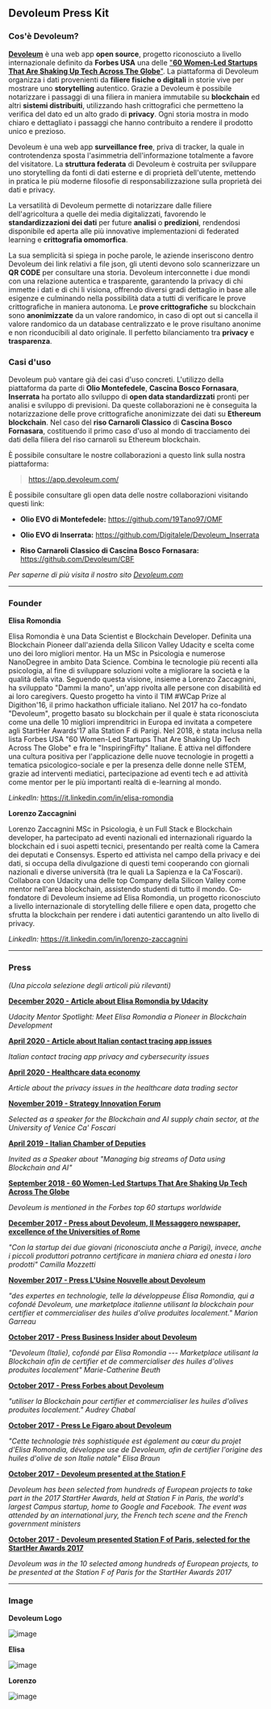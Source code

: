 ## Devoleum Press Kit

### Cos'è Devoleum?
[**Devoleum**](https://www.devoleum.com/) è una web app **open source**, progetto riconosciuto a livello internazionale definito da **Forbes USA** una delle ["**60 Women-Led Startups That Are Shaking Up Tech Across The Globe**"](https://www.forbes.com/sites/allysonkapin/2018/09/19/60-women-led-startups-who-are-shaking-up-tech-across-the-globe/). La piattaforma di Devoleum organizza i dati provenienti da **filiere fisiche o digitali** in storie vive per mostrare uno **storytelling** autentico. Grazie a Devoleum è possibile notarizzare i passaggi di una filiera in maniera immutabile su **blockchain** ed altri **sistemi distribuiti**, utilizzando hash crittografici che permetteno la verifica del dato ed un alto grado di **privacy**. Ogni storia mostra in modo chiaro e dettagliato i passaggi che hanno contribuito a rendere il prodotto unico e prezioso.

Devoleum è una web app **surveillance free**, priva di tracker, la quale in controtendenza sposta l'asimmetria dell'informazione totalmente a favore del visitatore. La **struttura federata** di Devoleum è costruita per sviluppare uno storytelling da fonti di dati esterne e di proprietà dell'utente, mettendo in pratica le più moderne filosofie di responsabilizzazione sulla proprietà dei dati e privacy.

La versatilità di Devoleum permette di notarizzare dalle filiere dell'agricoltura a quelle dei media digitalizzati, favorendo le **standardizzazioni dei dati** per future **analisi** o **predizioni**, rendendosi disponibile ed aperta alle più innovative implementazioni di federated learning e **crittografia omomorfica**.

La sua semplicità si spiega in poche parole, le aziende inseriscono dentro Devoleum dei link relativi a file json, gli utenti devono solo scannerizzare un **QR CODE** per consultare una storia. Devoleum interconnette i due mondi con una relazione autentica e trasparente, garantendo la privacy di chi immette i dati e di chi li visiona, offrendo diversi gradi dettaglio in base alle esigenze e culminando nella possibilità data a tutti di verificare le prove crittografiche in maniera autonoma. Le **prove crittografiche** su blockchain sono **anonimizzate** da un valore randomico, in caso di opt out si cancella il valore randomico da un database centralizzato e le prove risultano anonime e non riconducibili al dato originale. Il perfetto bilanciamento tra **privacy** e **trasparenza**.

### Casi d'uso

Devoleum può vantare già dei casi d'uso concreti. L'utilizzo della piattaforma da parte di **Olio Montefedele**, **Cascina Bosco Fornasara**, **Inserrata** ha portato allo sviluppo di **open data standardizzati** pronti per analisi e sviluppo di previsioni. Da queste collaborazioni ne è conseguita la notarizzazione delle prove crittografiche anonimizzate dei dati su **Ethereum blockchain**. Nel caso del **riso Carnaroli Classico** di **Cascina Bosco Fornasara**, costituendo il primo caso d'uso al mondo di tracciamento dei dati della filiera del riso carnaroli su Ethereum blockchain.

È possibile consultare le nostre collaborazioni a questo link sulla nostra piattaforma:

> <https://app.devoleum.com/>

È possibile consultare gli open data delle nostre collaborazioni visitando questi link:

* **Olio EVO di Montefedele:** <https://github.com/19Tano97/OMF>

* **Olio EVO di Inserrata:** <https://github.com/Digitalele/Devoleum_Inserrata>

* **Riso Carnaroli Classico di Cascina Bosco Fornasara:** <https://github.com/Devoleum/CBF>

*Per saperne di più visita il nostro sito [Devoleum.com](http://devoleum.com)*

* * * * *

### Founder

**Elisa Romondia**

Elisa Romondia è una Data Scientist e Blockchain Developer. Definita una Blockchain Pioneer dall'azienda della Silicon Valley Udacity e scelta come uno dei loro migliori mentor. Ha un MSc in Psicologia e numerose NanoDegree in ambito Data Science. Combina le tecnologie più recenti alla psicologia, al fine di sviluppare soluzioni volte a migliorare la società e la qualità della vita. Seguendo questa visione, insieme a Lorenzo Zaccagnini, ha sviluppato "Dammi la mano", un'app rivolta alle persone con disabilità ed ai loro caregivers. Questo progetto ha vinto il TIM #WCap Prize al Digithon'16, il primo hackathon ufficiale italiano. Nel 2017 ha co-fondato "Devoleum", progetto basato su blockchain per il quale è stata riconosciuta come una delle 10 migliori imprenditrici in Europa ed invitata a competere agli StartHer Awards'17 alla Station F di Parigi. Nel 2018, è stata inclusa nella lista Forbes USA "60 Women-Led Startups That Are Shaking Up Tech Across The Globe" e fra le "InspiringFifty" Italiane. È attiva nel diffondere una cultura positiva per l'applicazione delle nuove tecnologie in progetti a tematica psicologico-sociale e per la presenza delle donne nelle STEM, grazie ad interventi mediatici, partecipazione ad eventi tech e ad attività come mentor per le più importanti realtà di e-learning al mondo.

*LinkedIn:* <https://it.linkedin.com/in/elisa-romondia> 

**Lorenzo Zaccagnini**

Lorenzo Zaccagnini MSc in Psicologia, è un Full Stack e Blockchain developer, ha partecipato ad eventi nazionali ed internazionali riguardo la blockchain ed i suoi aspetti tecnici, presentando per realtà come la Camera dei deputati e Consensys. Esperto ed attivista nel campo della privacy e dei dati, si occupa della divulgazione di questi temi cooperando con giornali nazionali e diverse università (tra le quali La Sapienza e la Ca'Foscari). Collabora con Udacity una delle top Company della Silicon Valley come mentor nell'area blockchain, assistendo studenti di tutto il mondo. Co-fondatore di Devoleum insieme ad Elisa Romondia, un progetto riconosciuto a livello internazionale di storytelling delle filiere e open data, progetto che sfrutta la blockchain per rendere i dati autentici garantendo un alto livello di privacy.

*LinkedIn:* <https://it.linkedin.com/in/lorenzo-zaccagnini>

* * * * *
### Press 
*(Una piccola selezione degli articoli più rilevanti)*

[**December 2020 - Article about Elisa Romondia by Udacity**](https://blog.udacity.com/2020/12/mentor-spotlight-elisa-romondia.html)

[](https://blog.udacity.com/2020/12/mentor-spotlight-elisa-romondia.html)*Udacity Mentor Spotlight: Meet Elisa Romondia a Pioneer in Blockchain Development*[](https://blog.udacity.com/2020/12/mentor-spotlight-elisa-romondia.html)

[**April 2020 - Article about Italian contact tracing app issues**\
](https://www.ilfattoquotidiano.it/in-edicola/articoli/2020/04/23/ombre-e-problemi-della-app-con-cui-vogliono-tracciarci/5779330/)

*Italian contact tracing app privacy and cybersecurity issues*

[**April 2020 - Healthcare data economy**](https://valori.it/emergenza-sanitaria-apre-data-economy/)

*Article about the privacy issues in the healthcare data trading sector*

[**November 2019 - Strategy Innovation Forum**](https://www.unive.it/pag/34335/)

*Selected as a speaker for the Blockchain and AI supply chain sector, at the University of Venice Ca' Foscari*

[**April 2019 - Italian Chamber of Deputies**](https://www.youtube.com/watch?v=xOobvSzjPxE)

*Invited as a Speaker about "Managing big streams of Data using Blockchain and AI"*

[**September 2018 - 60 Women-Led Startups That Are Shaking Up Tech Across The Globe**\
](https://www.forbes.com/sites/allysonkapin/2018/09/19/60-women-led-startups-who-are-shaking-up-tech-across-the-globe/)

*Devoleum is mentioned in the Forbes top 60 startups worldwide*

[**December 2017 - Press about Devoleum, Il Messaggero newspaper, excellence of the Universities of Rome**\
](http://www.ilmessaggero.it/roma/cronaca/roma_laureati_con_il_pollice_verde_start_up_e_robot_per_i_campi_con_l_universita_il_lavoro_e_bio-3454639.html)

*"Con la startup dei due giovani (riconosciuta anche a Parigi), invece, anche i piccoli produttori potranno certificare in maniera chiara ed onesta i loro prodotti" Camilla Mozzetti*

[**November 2017 - Press L'Usine Nouvelle about Devoleum**](https://www.usinenouvelle.com/article/les-reseaux-se-mobilisent-pour-promouvoir-les-femmes-dans-le-numerique-pour-quel-resultat.N619018)

*"des expertes en technologie, telle la développeuse Élisa Romondia, qui a cofondé Devoleum, une marketplace italienne utilisant la blockchain pour certifier et commercialiser des huiles d'olive produites localement." Marion Garreau*

[**October 2017 - Press Business Insider about Devoleum**](http://www.businessinsider.fr/startups-finalistes-starther-awards-2017?lipi=urn%253Ali%253Apage%253Ad_flagship3_profile_view_base_treasury%253Bm4k7Ost8QOCNu7D5y4SfXQ%253D%253D)

*"Devoleum (Italie), cofondé par Elisa Romondia --- Marketplace utilisant la Blockchain afin de certifier et de commercialiser des huiles d'olives produites localement" Marie-Catherine Beuth*

[**October 2017 - Press Forbes about Devoleum**](https://www.forbes.fr/femmes-at-forbes/starther-awards-la-start-up-medtech-novagray-remporte-le-concours/?lipi=urn%253Ali%253Apage%253Ad_flagship3_profile_view_base_treasury%253BrIEP4cANTgWZ0zZMyCAGdw%253D%253D)

*"utiliser la Blockchain pour certifier et commercialiser les huiles d'olives produites localement." Audrey Chabal*

[**October 2017 - Press Le Figaro about Devoleum**\
](http://www.lefigaro.fr/secteur/high-tech/start-up/2017/10/20/32004-20171020ARTFIG00341-qui-est-derriere-novagray-la-start-up-recompensee-par-le-prix-starther.php?lipi=urn%253Ali%253Apage%253Ad_flagship3_profile_view_base_treasury%253BfzIB4H%252F1Q9aw6lrtcA7p7Q%253D%253D)

*"Cette technologie très sophistiquée est également au cœur du projet d'Elisa Romondia, développe use de Devoleum, afin de certifier l'origine des huiles d'olive de son Italie natale" Elisa Braun*

[**October 2017 - Devoleum presented at the Station F**](https://www.youtube.com/watch?v=XCjEvEGdjL0)

*Devoleum has been selected from hundreds of European projects to take part in the 2017 StartHer Awards, held at Station F in Paris, the world's largest Campus startup, home to Google and Facebook. The event was attended by an international jury, the French tech scene and the French government ministers*

[**October 2017 - Devoleum presented Station F of Paris, selected for the StartHer Awards 2017**](https://www.facebook.com/MeetStartHer/videos/vb.303376065588/10155599438350589/?type=2&amp;theater)

*Devoleum was in the 10 selected among hundreds of European projects, to be presented at the Station F of Paris for the StartHer Awards 2017*

* * * * *

### Image

**Devoleum Logo**

![image](https://github.com/Devoleum/devoleum-meta-repo/blob/main/imgs/DevoleumLogo.png)

**Elisa**

![image](https://github.com/Devoleum/devoleum-meta-repo/blob/main/imgs/elisaromondia-default.png)

**Lorenzo**

![image](https://github.com/Devoleum/devoleum-meta-repo/blob/main/imgs/lorenzozaccagnini-default.png)
